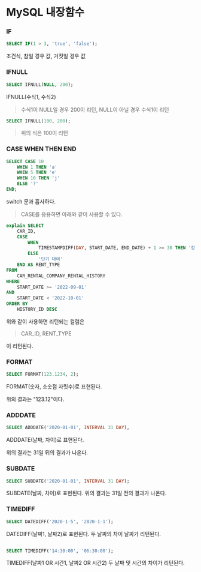 # MySQL 내장함수

### IF

```sql
SELECT IF(1 > 3, 'true', 'false');
```

조건식, 참일 경우 값, 거짓일 경우 값

### IFNULL

```sql
SELECT IFNULL(NULL, 200);
```

IFNULL(수식1, 수식2)

> 수식1이 NULL일 경우 200이 리턴, NULL이 아닐 경우 수식1이 리턴

```sql
SELECT IFNULL(100, 200); 
```

> 위의 식은 100이 리턴

### CASE WHEN THEN END

```sql
SELECT CASE 10
    WHEN 1 THEN 'a'
    WHEN 5 THEN 'e'
    WHEN 10 THEN 'j'
    ELSE '?'
END;
```

switch 문과 흡사하다.

> CASE를 응용하면 아래와 같이 사용할 수 있다.

```sql
explain SELECT
    CAR_ID,
    CASE 
        WHEN 
            TIMESTAMPDIFF(DAY, START_DATE, END_DATE) + 1 >= 30 THEN '장기 대여'
        ELSE 
            '단기 대여' 
    END AS RENT_TYPE
FROM
    CAR_RENTAL_COMPANY_RENTAL_HISTORY
WHERE
    START_DATE >= '2022-09-01'
AND
    START_DATE < '2022-10-01'
ORDER BY
    HISTORY_ID DESC
```

위와 같이 사용하면 리턴되는 컬럼은

> CAR_ID, RENT_TYPE

이 리턴된다.


### FORMAT

```sql
SELECT FORMAT(123.1234, 2); 
```

FORMAT(숫자, 소숫점 자릿수)로 표현된다.

위의 결과는 "123.12"이다.

### ADDDATE

```sql
SELECT ADDDATE('2020-01-01', INTERVAL 31 DAY),
```
ADDDATE(날짜, 차이)로 표현된다.

위의 결과는 31일 뒤의 결과가 나온다.

### SUBDATE

```sql
SELECT SUBDATE('2020-01-01', INTERVAL 31 DAY);
```
SUBDATE(날짜, 차이)로 표현된다.
위의 결과는 31일 전의 결과가 나온다.

### TIMEDIFF

```sql
SELECT DATEDIFF('2020-1-5', '2020-1-1');
```
DATEDIFF(날짜1, 날짜2)로 표현된다.
두 날짜의 차이 날짜가 리턴된다.
```sql
 
SELECT TIMEDIFF('14:30:00', '06:30:00');
```
TIMEDIFF(날짜1 OR 시간1, 날짜2 OR 시간2)
두 날짜 및 시간의 차이가 리턴된다.



        




